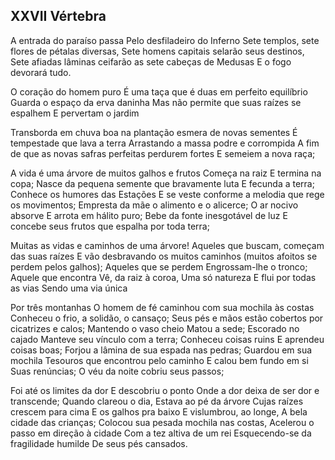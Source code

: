 ## XXVII Vértebra

A entrada do paraíso passa
Pelo desfiladeiro do Inferno
Sete templos, sete flores de pétalas diversas,
Sete homens capitais selarão seus destinos,
Sete afiadas lâminas ceifarão as sete cabeças de Medusas
E o fogo devorará tudo.

O coração do homem puro
É uma taça que é duas em perfeito equilíbrio
Guarda o espaço da erva daninha
Mas não permite que suas raízes se espalhem
E pervertam o jardim

Transborda em chuva boa
na plantação esmera de novas sementes
É tempestade que lava a terra
Arrastando a massa podre e corrompida
A fim de que as novas safras perfeitas perdurem fortes
E semeiem a nova raça;

A vida é uma árvore de muitos galhos e frutos
Começa na raiz
E termina na copa;
Nasce da pequena semente que bravamente luta
E fecunda a terra;
Conhece os humores das Estações
E se veste conforme a melodia que rege os movimentos;
Empresta da mãe o alimento e o alicerce;
O ar nocivo absorve
E arrota em hálito puro;
Bebe da fonte inesgotável de luz
E concebe seus frutos que espalha por toda terra;

Muitas as vidas e caminhos de uma árvore!
Aqueles que buscam, começam das suas raízes
E vão desbravando os muitos caminhos
(muitos afoitos se perdem pelos galhos);
Aqueles que se perdem
Engrossam-lhe o tronco;
Aquele que encontra
Vê, da raiz à coroa,
Uma só natureza
E flui por todas as vias
Sendo uma via única

Por três montanhas
O homem de fé caminhou com sua mochila às costas
Conheceu o frio, a solidão, o cansaço;
Seus pés e mãos estão cobertos por cicatrizes e calos;
Mantendo o vaso cheio
Matou a sede;
Escorado no cajado
Manteve seu vínculo com a terra;
Conheceu coisas ruins
E aprendeu coisas boas;
Forjou a lâmina de sua espada nas pedras;
Guardou em sua mochila
Tesouros que encontrou pelo caminho
E calou bem fundo em si
Suas renúncias;
O véu da noite cobriu seus passos;

Foi até os limites da dor
E descobriu o ponto
Onde a dor deixa de ser dor e transcende;
Quando clareou o dia,
Estava ao pé da árvore
Cujas raízes crescem para cima
E os galhos pra baixo
E vislumbrou, ao longe,
A bela cidade das crianças;
Colocou sua pesada mochila nas costas,
Acelerou o passo em direção à cidade
Com a tez altiva de um rei
Esquecendo-se da fragilidade humilde
De seus pés cansados.
